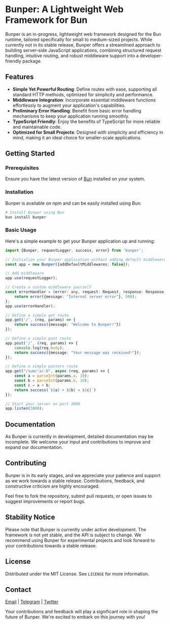 # Bunper: A Lightweight Web Framework for Bun

Bunper is an in-progress, lightweight web framework designed for the Bun runtime, tailored specifically for small to medium-sized projects. While currently not in its stable release, Bunper offers a streamlined approach to building server-side JavaScript applications, combining structured request handling, intuitive routing, and robust middleware support into a developer-friendly package.

## Features

- **Simple Yet Powerful Routing**: Define routes with ease, supporting all standard HTTP methods, optimized for simplicity and performance.
- **Middleware Integration**: Incorporate essential middleware functions effortlessly to augment your application's capabilities.
- **Preliminary Error Handling**: Benefit from basic error handling mechanisms to keep your application running smoothly.
- **TypeScript Friendly**: Enjoy the benefits of TypeScript for more reliable and maintainable code.
- **Optimized for Small Projects**: Designed with simplicity and efficiency in mind, making it an ideal choice for smaller-scale applications.

## Getting Started

### Prerequisites

Ensure you have the latest version of [Bun](https://bun.sh/) installed on your system.

### Installation

Bunper is available on npm and can be easily installed using Bun:

```bash
# Install Bunper using Bun
bun install bunper
```

### Basic Usage

Here's a simple example to get your Bunper application up and running:

```typescript
import {Bunper, requestLogger, success, error} from 'bunper';

// Initialize your Bunper application without adding default middlewares
const app = new Bunper({addDefaultMiddlewares: false});

// Add middleware
app.use(requestLogger);

// Create a custom middleware yourself
const errorHandler = (error: any, request: Request, response: Response, next: Function) => {
    return error({message: "Internal server error"}, 500);
};
app.use(errorHandler);

// Define a simple get route
app.get('/', (req, params) => {
    return success({message: "Welcome to Bunper!"})
});

// Define a simple post route
app.post('/', (req, params) => {
    console.log(req.body);
    return success({message: "Your message was received!"});
});

// Define a simple pattern route
app.get("/sum/:a/:b", async (req, params) => {
    const a = parseInt(params.a, 10);
    const b = parseInt(params.b, 10);
    const c = a + b;
    return success(`${a} + ${b} = ${c}`)
});

// Start your server on port 3000
app.listen(3000);

```

## Documentation

As Bunper is currently in development, detailed documentation may be incomplete. We welcome your input and contributions to improve and expand our documentation.

## Contributing

Bunper is in its early stages, and we appreciate your patience and support as we work towards a stable release. Contributions, feedback, and constructive criticism are highly encouraged.

Feel free to fork the repository, submit pull requests, or open issues to suggest improvements or report bugs.

## Stability Notice

Please note that Bunper is currently under active development. The framework is not yet stable, and the API is subject to change. We recommend using Bunper for experimental projects and look forward to your contributions towards a stable release.

## License

Distributed under the MIT License. See `LICENSE` for more information.

## Contact

[Email](mailto:ahmadrezakml@gmail.com) | [Telegram](https://ahmadrezadl.t.me) | [Twitter](https://twitter.com/Ahmadrezadlo_O)

Your contributions and feedback will play a significant role in shaping the future of Bunper. We're excited to embark on this journey with you!